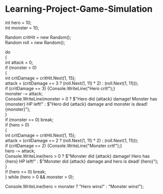 # Learning-Project-Game-Simulation
int hero = 10;  
int monster = 10;   

Random critHit = new Random();  
Random roll = new Random();     

do      
{   
int attack = 0;     
    if (monster > 0)     
        {   
            int critDamage = critHit.Next(1, 15);   
            attack = (critDamage == 3 ? (roll.Next(1, 11) * 2) : (roll.Next(1, 11)));   
            if (critDamage == 3) {Console.WriteLine("Hero crit!");}     
            monster -= attack;  
            Console.WriteLine(monster > 0 ? $"Hero did {attack} damage! Monster has {monster} HP left!" : $"Hero did {attack} damage and monster is dead! {monster}");  
        }       
    if (monster <= 0) break;       
    if (hero > 0)   
        {   
            int critDamage = critHit.Next(1, 15);   
            attack = (critDamage == 2 ? (roll.Next(1, 11) * 2) : (roll.Next(1, 11)));   
            if (critDamage == 2) {Console.WriteLine("Monster crit!");}  
            hero -= attack;     
            Console.WriteLine(hero > 0 ? $"Monster did {attack} damage! Hero has {hero} HP left!" : $"Monster did {attack} damage and hero is dead! {hero}");   
        }   
    if (hero <= 0) break;   
} while (hero > 0 && monster > 0);  

Console.WriteLine(hero > monster ? "Hero wins!" : "Monster wins!"); 
